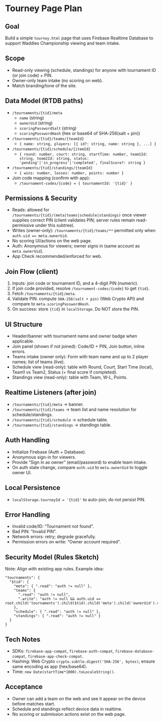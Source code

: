 # Tourney Page Plan

## Goal
Build a simple `tourney.html` page that uses Firebase Realtime Database to support Waddies Championship viewing and team intake.

## Scope
- Read-only viewing (schedule, standings) for anyone with tournament ID (or join code) + PIN.
- Owner-only team intake (no scoring on web).
- Match branding/tone of the site.

## Data Model (RTDB paths)
- `/tournaments/{tid}/meta`
  - `name` (string)
  - `ownerUid` (string)
  - `scoringPasswordSalt` (string)
  - `scoringPasswordHash` (hex or base64 of SHA-256(salt + pin))
- `/tournaments/{tid}/teams/{teamId}`
  - `{ name: string, players: [{ id?: string, name: string }, ...] }`
- `/tournaments/{tid}/schedule/{itemId}`
  - `{ round: number, court: string, startTime: number, team1Id: string, team2Id: string, status: 'pending'|'in_progress'|'completed', finalScore?: string }`
- `/tournaments/{tid}/standings/{teamId}`
  - `{ wins: number, losses: number, points: number }`
- Join code mapping (confirm with app):
  - `/tournament-codes/{code} = { tournamentId: '{tid}' }`

## Permissions & Security
- Reads: allowed for `/tournaments/{tid}/(meta|teams|schedule|standings)` once viewer supplies correct PIN (client validates PIN; server rules remain read-permissive under this subtree).
- Writes (owner-only): `/tournaments/{tid}/teams/**` permitted only when `auth.uid == meta.ownerUid`.
- No scoring UI/actions on the web page.
- Auth: Anonymous for viewers; owner signs in (same account as `meta.ownerUid`).
- App Check recommended/enforced for web.

## Join Flow (client)
1. Inputs: join code or tournament ID, and a 4-digit PIN (numeric).
2. If join code provided, resolve `/tournament-codes/{code}` to get `{tid}`.
3. Fetch `/tournaments/{tid}/meta`.
4. Validate PIN: compute `SHA-256(salt + pin)` (Web Crypto API) and compare to `meta.scoringPasswordHash`.
5. On success: store `{tid}` in `localStorage`. Do NOT store the PIN.

## UI Structure
- Header/banner with tournament name and owner badge when applicable.
- Join panel (shown if not joined): Code/ID + PIN, Join button, inline errors.
- Teams intake (owner only): Form with team name and up to 2 player names; list of teams (live).
- Schedule view (read-only): table with Round, Court, Start Time (local), Team1 vs Team2, Status (+ final score if completed).
- Standings view (read-only): table with Team, W-L, Points.

## Realtime Listeners (after join)
- `/tournaments/{tid}/meta` → banner.
- `/tournaments/{tid}/teams` → team list and name resolution for schedule/standings.
- `/tournaments/{tid}/schedule` → schedule table.
- `/tournaments/{tid}/standings` → standings table.

## Auth Handling
- Initialize Firebase (Auth + Database).
- Anonymous sign-in for viewers.
- Provide “Sign in as owner” (email/password) to enable team intake.
- On auth state change, compare `auth.uid` to `meta.ownerUid` to toggle owner UI.

## Local Persistence
- `localStorage.tourneyId = '{tid}'` to auto-join; do not persist PIN.

## Error Handling
- Invalid code/ID: “Tournament not found”.
- Bad PIN: “Invalid PIN”.
- Network errors: retry; degrade gracefully.
- Permission errors on write: “Owner account required”.

## Security Model (Rules Sketch)
Note: Align with existing app rules. Example idea:
```
"tournaments": {
  "$tid": {
    "meta": { ".read": "auth != null" },
    "teams": {
      ".read": "auth != null",
      ".write": "auth != null && auth.uid == root.child('tournaments').child($tid).child('meta').child('ownerUid').val()"
    },
    "schedule": { ".read": "auth != null" },
    "standings": { ".read": "auth != null" }
  }
}
```

## Tech Notes
- SDKs: `firebase-app-compat`, `firebase-auth-compat`, `firebase-database-compat`, `firebase-app-check-compat`.
- Hashing: Web Crypto `crypto.subtle.digest('SHA-256', bytes)`; ensure same encoding as app (hex/base64).
- Time: `new Date(startTime*1000).toLocaleString()`.

## Acceptance
- Owner can add a team on the web and see it appear on the device before matches start.
- Schedule and standings reflect device data in realtime.
- No scoring or submission actions exist on the web page.


